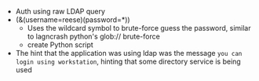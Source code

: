 - Auth using raw LDAP query
- (&(username=reese)(password=\*))
	- Uses the wildcard symbol to brute-force guess the password, similar to lagncrash python's glob:// brute-force
	- create Python script
- The hint that the application was using ldap was the message `you can login using workstation`, hinting that some directory service is being used